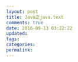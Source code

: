 ```yaml
---
layout: post
title: Java之java.text
comments: true
date: 2016-09-13 03:22:22
updated:
tags:
categories:
permalink:
---
```

